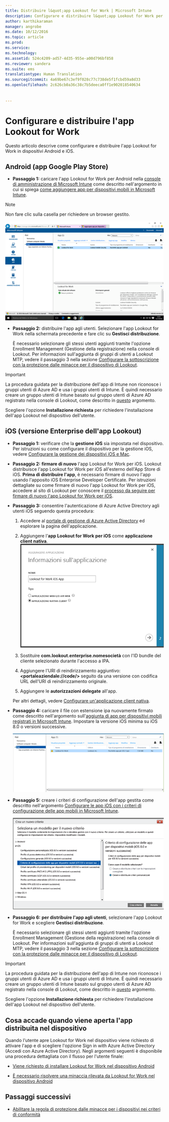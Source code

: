 ```yaml
---
title: Distribuire l&quot;app Lookout for Work | Microsoft Intune
description: Configurare e distribuire l&quot;app Lookout for Work per Android.
author: karthikaraman
manager: angrobe
ms.date: 10/12/2016
ms.topic: article
ms.prod: 
ms.service: 
ms.technology: 
ms.assetid: 524c4209-ad57-4d35-955e-a00d796bf858
ms.reviewer: sandera
ms.suite: ems
translationtype: Human Translation
ms.sourcegitcommit: 4a69be67c3ef9f028c77c738de5f1fcbd59a8d33
ms.openlocfilehash: 2c626cb0a36c38c7b5deeca0ff1e902018540634


---
```


# Configurare e distribuire l'app Lookout for Work
Questo articolo descrive come configurare e distribuire l'app Lookout for Work in dispositivi Android e iOS.

## Android (app Google Play Store)

* **Passaggio 1:**   caricare l'app Lookout for Work  per Android nella [console di amministrazione di Microsoft Intune](https://manage.microsoft.com) come descritto nell'argomento in cui si spiega [come aggiungere app per dispositivi mobili in Microsoft Intune](https://docs.microsoft.com/en-us/intune/deploy-use/add-apps-for-mobile-devices-in-microsoft-intune).
>[!NOTE]
> Non fare clic sulla casella per richiedere un browser gestito.

![screenshot della pagina in cui sono elencate le app nella console di amministrazione di Intune, tra cui Lookout for Work](../media/mtp/lookout-app-listed-intune-console.png)

* **Passaggio 2:** distribuire l'app agli utenti. Selezionare l'app Lookout for Work nella schermata precedente e fare clic su **Gestisci distribuzione**.

  È necessario selezionare gli stessi utenti aggiunti tramite l'opzione Enrollment Management (Gestione della registrazione) nella console di Lookout.  Per informazioni sull'aggiunta di gruppi di utenti a Lookout MTP, vedere il passaggio 3 nella sezione [Configurare la sottoscrizione con la protezione dalle minacce per il dispositivo di Lookout](set-up-your-subscription-with-lookout-mtp#configure-your-subscription-with-lookout-mtp).
>[!IMPORTANT]
> La procedura guidata per la distribuzione dell'app di Intune non riconosce i gruppi utenti di Azure AD e usa i gruppi utenti di Intune. È quindi necessario creare un gruppo utenti di Intune basato sul gruppo utenti di Azure AD registrato nella console di Lookout, come descritto in [questo](plan-your-user-and-device-groups.md) argomento.

Scegliere l'opzione **Installazione richiesta** per richiedere l'installazione dell'app Lookout nel dispositivo dell'utente.


## iOS (versione Enterprise dell'app Lookout)

* **Passaggio 1:** verificare che la **gestione iOS** sia impostata nel dispositivo. Per istruzioni su come configurare il dispositivo per la gestione iOS, vedere [Configurare la gestione dei dispositivi iOS e Mac](set-up-ios-and-mac-management-with-microsoft-intune.md).

* **Passaggio 2:** **firmare di nuovo** l'app Lookout for Work per iOS. Lookout distribuisce l'app Lookout for Work per iOS all'esterno dell'App Store di iOS. **Prima di distribuire l'app**, è necessario firmare di nuovo l'app usando l'apposito iOS Enterprise Developer Certificate. Per istruzioni dettagliate su come firmare di nuovo l'app Lookout for Work per iOS, accedere al sito di Lookout per conoscere il [processo da seguire per firmare di nuovo l'app Lookout for Work per iOS](https://personal.support.lookout.com/hc/en-us/articles/114094038714).


* **Passaggio 3:** consentire l'autenticazione di Azure Active Directory agli utenti iOS seguendo questa procedura:
  1.  Accedere al [portale di gestione di Azure Active Directory](https://manage.windowsazure.com) ed esplorare la pagina dell'applicazione.
  2.  Aggiungere l'**app Lookout for Work per iOS** come **applicazione client nativa**.
  ![screenshot della finestra di dialogo Aggiungi App con l'opzione dell'applicazione client nativa selezionata](../media/mtp/aad-add-app.png)

  3. Sostituire **com.lookout.enterprise.nomesocietà** con l'ID bundle del cliente selezionato durante l'accesso a IPA.
  4.  Aggiungere l'URI di reindirizzamento aggiuntivo: **&lt;portaleaziendale://code/>** seguito da una versione con codifica URL dell'URI di reindirizzamento originale.
  5.  Aggiungere le **autorizzazioni delegate** all'app.

  Per altri dettagli, vedere [Configurare un'applicazione client nativa](https://azure.microsoft.com/en-us/documentation/articles/app-service-mobile-how-to-configure-active-directory-authentication/#optional-configure-a-native-client-application).


* **Passaggio 4:** caricare il file con estensione ipa nuovamente firmato come descritto nell'argomento sull'[aggiunta di app per dispositivi mobili registrati in Microsoft Intune](https://docs.microsoft.com/en-us/intune/deploy-use/add-apps-for-mobile-devices-in-microsoft-intune). Impostare la versione iOS minima su iOS 8.0 o versioni successive.

  ![screenshot della pagina delle applicazioni nella console di amministrazione di Intune con l'app Lookout for Work selezionata nell'elenco delle app](../media/mtp/ios-app-uploaded-intune.png)

* **Passaggio 5:** creare i criteri di configurazione dell'app gestita come descritto nell'argomento [Configurare le app iOS con i criteri di configurazione delle app mobili in Microsoft Intune](https://docs.microsoft.com/en-us/intune/deploy-use/configure-ios-apps-with-mobile-app-configuration-policies-in-microsoft-intune).

  ![schermata della creazione guidata di nuovi criteri con l'opzione per i criteri di configurazione di iOS 8.0 e versioni successive selezionata](../media/mtp/ios-app-config.png)

* **Passaggio 6:** **per distribuire l'app agli utenti**, selezionare l'app Lookout for Work e scegliere **Gestisci distribuzione**.

  È necessario selezionare gli stessi utenti aggiunti tramite l'opzione Enrollment Management (Gestione della registrazione) nella console di Lookout.  Per informazioni sull'aggiunta di gruppi di utenti a Lookout MTP, vedere il passaggio 3 nella sezione [Configurare la sottoscrizione con la protezione dalle minacce per il dispositivo di Lookout](set-up-your-subscription-with-lookout-mtp#configure-your-subscription-with-lookout-mtp).
>[!IMPORTANT]
> La procedura guidata per la distribuzione dell'app di Intune non riconosce i gruppi utenti di Azure AD e usa i gruppi utenti di Intune. È quindi necessario creare un gruppo utenti di Intune basato sul gruppo utenti di Azure AD registrato nella console di Lookout, come descritto in [questo](plan-your-user-and-device-groups.md) argomento.

Scegliere l'opzione **Installazione richiesta** per richiedere l'installazione dell'app Lookout nel dispositivo dell'utente.

## Cosa accade quando viene aperta l'app distribuita nel dispositivo




Quando l'utente apre Lookout for Work nel dispositivo viene richiesto di attivare l'app e di scegliere l'opzione Sign in with Azure Active Directory (Accedi con Azure Active Directory). Negli argomenti seguenti è disponibile una procedura dettagliata con il flusso per l'utente finale:

* [Viene richiesto di installare Lookout for Work nel dispositivo Android](http://docs.microsoft.com/intune/enduser/you-are-prompted-to-install-lookout-for-work-android)

* [È necessario risolvere una minaccia rilevata da Lookout for Work nel dispositivo Android](http://docs.microsoft.com/intune/enduser/you-need-to-resolve-a-threat-found-by-lookout-for-work-android)

## Passaggi successivi
* [Abilitare la regola di protezione dalle minacce per i dispositivi nei criteri di conformità](enable-device-threat-protection-rule-in-compliance-policy.md)



<!--HONumber=Oct16_HO2-->


